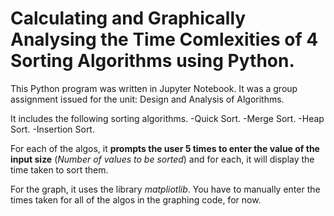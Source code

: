 # Calculating and Graphically Analysing the Time Comlexities of 4 Sorting Algorithms using Python.

This Python program was written in Jupyter Notebook. It was a group assignment issued for the unit: Design and Analysis of Algorithms.

It includes the following sorting algorithms.
-Quick Sort.
-Merge Sort.
-Heap Sort.
-Insertion Sort.

For each of the algos, it **prompts the user 5 times to enter the value of the input size** (_Number of values to be sorted_) and for each, it will display the time taken to sort them.

For the graph, it uses the library _matpliotlib_. You have to manually enter the times taken for all of the algos in the graphing code, for now.
